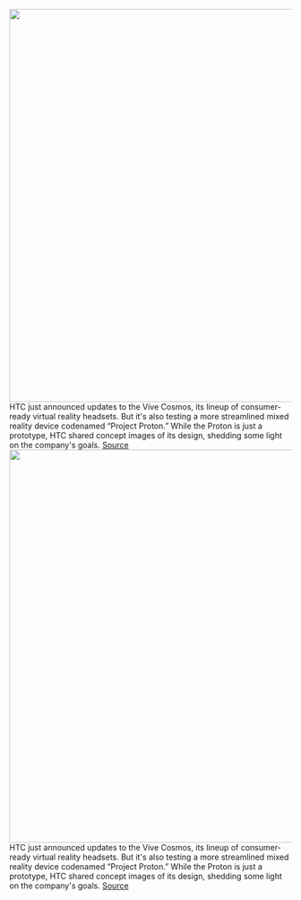 <img src='https://cdn.vox-cdn.com/thumbor/6RpjTNr64PxB-dJmq-ZutEwnEf8=/0x0:1031x581/1200x800/filters:focal(499x96:663x260)/cdn.vox-cdn.com/uploads/chorus_image/image/66342999/Proton_AIO_1.0.png' width='700px' /><br/>
HTC just announced updates to the Vive Cosmos, its lineup of consumer-ready virtual reality headsets. But it's also testing a more streamlined mixed reality device codenamed “Project Proton.” While the Proton is just a prototype, HTC shared concept images of its design, shedding some light on the company's goals.
<a href='https://www.theverge.com/2020/2/20/21145260/htc-project-proton-vr-ar-xr-headset-prototype-cosmos-vive-5g'> Source <a/><img src='https://cdn.vox-cdn.com/thumbor/6RpjTNr64PxB-dJmq-ZutEwnEf8=/0x0:1031x581/1200x800/filters:focal(499x96:663x260)/cdn.vox-cdn.com/uploads/chorus_image/image/66342999/Proton_AIO_1.0.png' width='700px' /><br/>
HTC just announced updates to the Vive Cosmos, its lineup of consumer-ready virtual reality headsets. But it's also testing a more streamlined mixed reality device codenamed “Project Proton.” While the Proton is just a prototype, HTC shared concept images of its design, shedding some light on the company's goals.
<a href='https://www.theverge.com/2020/2/20/21145260/htc-project-proton-vr-ar-xr-headset-prototype-cosmos-vive-5g'> Source <a/>